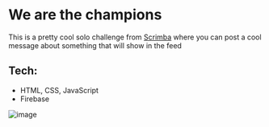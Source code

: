 # We are the champions
This is a pretty cool solo challenge from [Scrimba](https://scrimba.com/dashboard#overview) where you can post a cool message about something that will show in the feed

## Tech:
- HTML, CSS, JavaScript
- Firebase

![image](https://github.com/rafaelnacle/champions/assets/54647722/784fe2d4-11c0-4289-a93f-b033f57cc529)